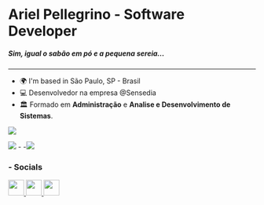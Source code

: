 # Ariel Pellegrino - Software Developer
##### Sim, igual o sabão em pó e a pequena sereia...

-------------------------------------------------

- 🌍 I'm based in São Paulo, SP - Brasil
- 💻  Desenvolvedor na empresa @Sensedia
- 🏛️ Formado em <b>Administração</b> e <b>Analise e Desenvolvimento de Sistemas</b>.

![](http://github-profile-summary-cards.vercel.app/api/cards/profile-details?username=arielpellegrino&theme=tokyonight)

![](http://github-profile-summary-cards.vercel.app/api/cards/repos-per-language?username=arielpellegrino&theme=tokyonight)  -  -![](http://github-profile-summary-cards.vercel.app/api/cards/stats?username=arielpellegrino&theme=tokyonight)

### - Socials

<a  href="http://www.instagram.com/ar1elpellegrino"  target="_blank"  rel="noreferrer">  <picture>  <source  media="(prefers-color-scheme: dark)"  srcset="undefined"  />  <source  media="(prefers-color-scheme: light)"  srcset="https://raw.githubusercontent.com/danielcranney/readme-generator/main/public/icons/socials/instagram.svg"  />  <img  src="https://raw.githubusercontent.com/danielcranney/readme-generator/main/public/icons/socials/instagram.svg"  width="32"  height="32"  />  </picture>  </a>   <a  href="https://www.linkedin.com/in/aripellegrino"  target="_blank"  rel="noreferrer">  <picture>  <source  media="(prefers-color-scheme: dark)"  srcset="https://raw.githubusercontent.com/danielcranney/readme-generator/main/public/icons/socials/linkedin-dark.svg"  />  <source  media="(prefers-color-scheme: light)"  srcset="https://raw.githubusercontent.com/danielcranney/readme-generator/main/public/icons/socials/linkedin.svg"  />  <img  src="https://raw.githubusercontent.com/danielcranney/readme-generator/main/public/icons/socials/linkedin.svg"  width="32"  height="32"  />  </picture>  </a> <a  href="https://www.youtube.com/@ArielPellegrino"  target="_blank"  rel="noreferrer">  <picture>  <source  media="(prefers-color-scheme: dark)"  srcset="https://raw.githubusercontent.com/danielcranney/readme-generator/main/public/icons/socials/youtube.svg"  />  <source  media="(prefers-color-scheme: light)"  srcset="https://raw.githubusercontent.com/danielcranney/readme-generator/main/public/icons/socials/youtube.svg"  />  <img  src="https://raw.githubusercontent.com/danielcranney/readme-generator/main/public/icons/socials/youtube.svg"  width="32"  height="32"  />  </picture>  </a> 



